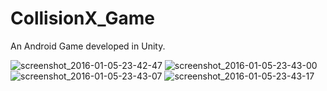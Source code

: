# CollisionX_Game
An Android Game developed in Unity.

![screenshot_2016-01-05-23-42-47](https://cloud.githubusercontent.com/assets/10362597/12123641/1f84f266-b408-11e5-84fb-f526c15851ac.png)
![screenshot_2016-01-05-23-43-00](https://cloud.githubusercontent.com/assets/10362597/12123642/1fc78d7e-b408-11e5-9648-cfcb1d6fc0c0.png)
![screenshot_2016-01-05-23-43-07](https://cloud.githubusercontent.com/assets/10362597/12123643/1fd769b0-b408-11e5-8d87-a74ab741d15b.png)
![screenshot_2016-01-05-23-43-17](https://cloud.githubusercontent.com/assets/10362597/12123644/1fe9dbe0-b408-11e5-8917-4cc5bf0ab605.png)
